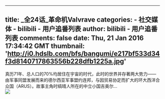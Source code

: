 
---
title: _全24话_革命机Valvrave
categories: 
    - 社交媒体
    - bilibili - 用户追番列表
author: bilibili - 用户追番列表
comments: false
date: Thu, 21 Jan 2016 17:34:42 GMT
thumbnail: 'http://i0.hdslb.com/bfs/bangumi/e217bf533d34f3d8140717863556b228dfb1225a.jpg'
---

<div>   
真历71年、总人口的70%均居住在宇宙的时代，此时的世界并存著两大势力——由军事同盟发展而来的德尔西亚军事盟约连邦，与因贸易协定而扩大的环大西洋合众国（ARUS）。故事主角时缟晴人所在的中立小国吉奥尔...<br><img src="http://i0.hdslb.com/bfs/bangumi/e217bf533d34f3d8140717863556b228dfb1225a.jpg" referrerpolicy="no-referrer">  
</div>
            